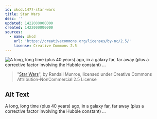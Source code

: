 ```yaml
---
id: xkcd.1477-star-wars
title: Star Wars
desc: ''
updated: 1422000000000
created: 1422000000000
sources:
  - name: xkcd
    url: 'https://creativecommons.org/licenses/by-nc/2.5/'
    license: Creative Commons 2.5
---
```

![A long, long time (plus 40 years) ago, in a galaxy far, far away (plus a corrective factor involving the Hubble constant) ...](https://imgs.xkcd.com/comics/star_wars.png)
> "[Star Wars](https://xkcd.com/1477/)", by Randall Munroe, licensed under Creative Commons Attribution-NonCommercial 2.5 License

## Alt Text
A long, long time (plus 40 years) ago, in a galaxy far, far away (plus a corrective factor involving the Hubble constant) ...
